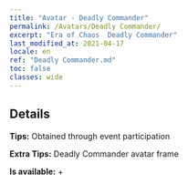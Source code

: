 ```yaml
---
title: "Avatar - Deadly Commander"
permalink: /Avatars/Deadly Commander/
excerpt: "Era of Chaos  Deadly Commander"
last_modified_at: 2021-04-17
locale: en
ref: "Deadly Commander.md"
toc: false
classes: wide
---
```

## Details

 **Tips:** Obtained through event participation 

 **Extra Tips:** Deadly Commander avatar frame 

 **Is available:**  + 

